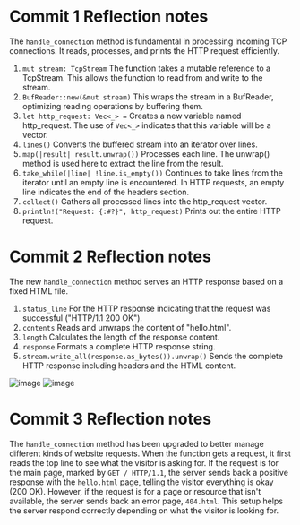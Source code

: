 # Commit 1 Reflection notes

The ```handle_connection``` method is fundamental in processing incoming TCP connections. It reads, processes, and prints the HTTP request efficiently.

1. ```mut stream: TcpStream``` The function takes a mutable reference to a TcpStream. This allows the function to read from and write to the stream.
2. ```BufReader::new(&mut stream)``` This wraps the stream in a BufReader, optimizing reading operations by buffering them.
3. ```let http_request: Vec<_> =``` Creates a new variable named http_request. The use of ```Vec<_>``` indicates that this variable will be a vector.
4. ```lines()``` Converts the buffered stream into an iterator over lines.
5. ```map(|result| result.unwrap())``` Processes each line. The unwrap() method is used here to extract the line from the result.
6. ```take_while(|line| !line.is_empty())``` Continues to take lines from the iterator until an empty line is encountered. In HTTP requests, an empty line indicates the end of the headers section.
7. ```collect()``` Gathers all processed lines into the http_request vector.
8. ```println!("Request: {:#?}", http_request)``` Prints out the entire HTTP request.


# Commit 2 Reflection notes
The new ```handle_connection``` method serves an HTTP response based on a fixed HTML file.
1. ```status_line``` For the HTTP response indicating that the request was successful ("HTTP/1.1 200 OK").
2. ```contents``` Reads and unwraps the content of "hello.html".
3. ```length``` Calculates the length of the response content.
4. ```response``` Formats a complete HTTP response string. 
5. ```stream.write_all(response.as_bytes()).unwrap()``` Sends the complete HTTP response including headers and the HTML content.


![image](https://github.com/tvadhisti/advprog-module6/assets/127074983/885b17bc-7ed5-4aab-a756-bbdff3137918) 
![image](https://github.com/tvadhisti/advprog-module6/assets/127074983/7faf516e-6574-44de-b9b6-63c7c37fd54e)

# Commit 3 Reflection notes
The ```handle_connection``` method has been upgraded to better manage different kinds of website requests. When the function gets a request, it first reads the top line to see what the visitor is asking for. If the request is for the main page, marked by ```GET / HTTP/1.1```, the server sends back a positive response with the ```hello.html``` page, telling the visitor everything is okay (200 OK). However, if the request is for a page or resource that isn't available, the server sends back an error page, ```404.html```. This setup helps the server respond correctly depending on what the visitor is looking for.




   
